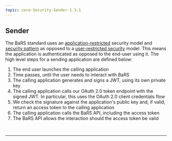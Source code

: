 ```yaml
---
topic: core-Security-Sender-1.3.1
---
```


## Sender

The BaRS standard uses an [application-restricted](https://digital.nhs.uk/developer/guides-and-documentation/security-and-authorisation#application-restricted-apis) security model and [security pattern](https://digital.nhs.uk/developer/guides-and-documentation/security-and-authorisation/application-restricted-restful-apis-signed-jwt-authentication#how-this-pattern-works) as opposed to a [user-restricted security](https://digital.nhs.uk/developer/guides-and-documentation/security-and-authorisation#user-restricted-apis) model. This means the application is authenticated as opposed to the end-user using it. The high level steps for a sending application are defined below:

1. The end user launches the calling application
2. Time passes, until the user needs to interact with BaRS 
3. The calling application generates and signs a JWT, using its own private key
4. The calling application calls our OAuth 2.0 token endpoint with the signed JWT. In particular, this uses the OAuth 2.0 client credentials flow
5. We check the signature against the application's public key and, if valid, return an access token to the calling application
6. The calling application calls the BaRS API, including the access token
7. The BaRS API allows the interaction should the access token be valid

<br>
<hr>